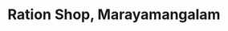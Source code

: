 ---
title: "Ration Shop, Marayamangalam"
url: /nellaya/ration-shop-marayamangalam/
shop: Lebensmittel
---